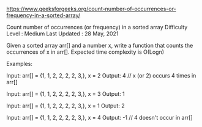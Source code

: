 
https://www.geeksforgeeks.org/count-number-of-occurrences-or-frequency-in-a-sorted-array/

Count number of occurrences (or frequency) in a sorted array
Difficulty Level : Medium
Last Updated : 28 May, 2021
 
Given a sorted array arr[] and a number x, write a function that counts the occurrences of x in arr[]. Expected time complexity is O(Logn) 

Examples: 

  Input: arr[] = {1, 1, 2, 2, 2, 2, 3,},   x = 2
  Output: 4 // x (or 2) occurs 4 times in arr[]

  Input: arr[] = {1, 1, 2, 2, 2, 2, 3,},   x = 3
  Output: 1 

  Input: arr[] = {1, 1, 2, 2, 2, 2, 3,},   x = 1
  Output: 2 

  Input: arr[] = {1, 1, 2, 2, 2, 2, 3,},   x = 4
  Output: -1 // 4 doesn't occur in arr[] 